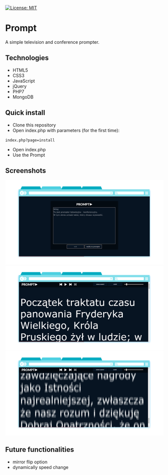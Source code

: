 
[![License: MIT](https://img.shields.io/badge/License-MIT-yellow.svg)](https://opensource.org/licenses/MIT)
# Prompt
A simple television and conference prompter. 
## Technologies
* HTML5
* CSS3
* JavaScript
* jQuery
* PHP7
* MongoDB
## Quick install
* Clone this repository
* Open index.php with parameters (for the first time):
```
index.php?page=install
```
* Open index.php
* Use the Prompt

## Screenshots
![Screen](https://github.com/janjedrzejak/Prompt/blob/demo/demo/1.png?raw=true)
![Screen](https://github.com/janjedrzejak/Prompt/blob/demo/demo/2.png?raw=true)
![Screen](https://github.com/janjedrzejak/Prompt/blob/demo/demo/3.png?raw=true)

## Future functionalities
* mirror flip option
* dynamically speed change
